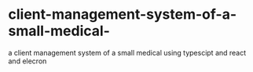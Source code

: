 # client-management-system-of-a-small-medical-
a client management system of a small medical using typescipt and react and elecron
